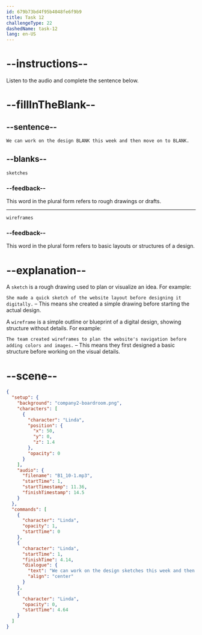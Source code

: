 ```yaml
---
id: 679b73bd4f95b4048fe6f9b9
title: Task 12
challengeType: 22
dashedName: task-12
lang: en-US
---
```


<!-- (Audio) Linda: We can work on the design sketches this week and then move on to wireframes. -->

# --instructions--

Listen to the audio and complete the sentence below.

# --fillInTheBlank--

## --sentence--

`We can work on the design BLANK this week and then move on to BLANK.`

## --blanks--

`sketches`

### --feedback--

This word in the plural form refers to rough drawings or drafts.

---

`wireframes`

### --feedback--

This word in the plural form refers to basic layouts or structures of a design.

# --explanation--

A `sketch` is a rough drawing used to plan or visualize an idea. For example:

`She made a quick sketch of the website layout before designing it digitally.` – This means she created a simple drawing before starting the actual design.  

A `wireframe` is a simple outline or blueprint of a digital design, showing structure without details. For example:

`The team created wireframes to plan the website's navigation before adding colors and images.` – This means they first designed a basic structure before working on the visual details.

# --scene--

```json
{
  "setup": {
    "background": "company2-boardroom.png",
    "characters": [
      {
        "character": "Linda",
        "position": {
          "x": 50,
          "y": 0,
          "z": 1.4
        },
        "opacity": 0
      }
    ],
    "audio": {
      "filename": "B1_10-1.mp3",
      "startTime": 1,
      "startTimestamp": 11.36,
      "finishTimestamp": 14.5
    }
  },
  "commands": [
    {
      "character": "Linda",
      "opacity": 1,
      "startTime": 0
    },
    {
      "character": "Linda",
      "startTime": 1,
      "finishTime": 4.14,
      "dialogue": {
        "text": "We can work on the design sketches this week and then move on to wireframes.",
        "align": "center"
      }
    },
    {
      "character": "Linda",
      "opacity": 0,
      "startTime": 4.64
    }
  ]
}
```
